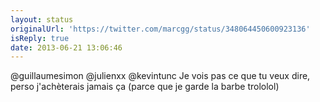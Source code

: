 ```yaml
---
layout: status
originalUrl: 'https://twitter.com/marcgg/status/348064450600923136'
isReply: true
date: 2013-06-21 13:06:46
---
```


@guillaumesimon @julienxx @kevintunc Je vois pas ce que tu veux dire, perso j'achèterais jamais ça (parce que je garde la barbe trololol)

